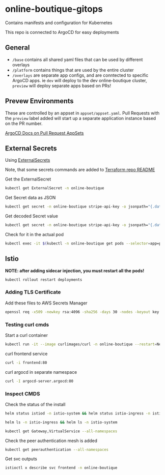 # online-boutique-gitops

Contains manifests and configuration for Kubernetes

This repo is connected to ArgoCD for easy deployments

## General

- `/base` contains all shared yaml files that can be used by different overlays
- `/platform` contains things that are used by the entire cluster
- `/overlays` are separate app configs, and are conntected to specific ArgoCD apps. ie `dev` will deploy to the dev online-boutique cluster, `preview` will deploy separate apps based on PRs!

## Prevew Environments

These are controlled by an appset in `appset/appset.yaml`. Pull Requests with the `preview` label added will start up a separate application instance based on the PR number.

[ArgoCD Docs on Pull Request AppSets](https://argo-cd.readthedocs.io/en/latest/operator-manual/applicationset/Generators-Pull-Request/#github)

## External Secrets

Using [ExternalSecrets](https://external-secrets.io/main/introduction/overview/)

Note, that some secrets commands are added to [Terraform repo README](https://github.com/tonyrud/12_iac_with_terraform)

Get the ExternalSecret

```bash
kubectl get ExternalSecret -n online-boutique
```

Get Secret data as JSON

```bash
kubectl get secret -n online-boutique stripe-api-key -o jsonpath="{.data}"
```

Get decoded Secret value

```bash
kubectl get secret -n online-boutique stripe-api-key -o jsonpath="{.data.stripe-key}" | base64 -d
```

Check for it in the actual pod

```bash
kubectl exec -it $(kubectl -n online-boutique get pods --selector=app=paymentservice -o name) -- env | grep STRIPE
```

## Istio

**NOTE: after adding sidecar injection, you must restart all the pods!**

```bash
kubectl rollout restart deployments
```

### Adding TLS Certificate

Add these files to AWS Secrets Manager

```bash
openssl req -x509 -newkey rsa:4096 -sha256 -days 30 -nodes -keyout key.pem -out cert.pem -subj "/CN=*.twnn.com"
```

### Testing curl cmds

Start a curl container

```bash
kubectl run -it --image curlimages/curl -n online-boutique --restart=Never mypod -- sh
```

curl frontend service

```bash
curl -i frontend:80
```

curl argocd in separate namespace

```bash
curl -I argocd-server.argocd:80
```

### Inspect CMDS

Check the status of the install

```bash
helm status istiod -n istio-system && helm status istio-ingress -n istio-ingress
```

```bash
helm ls -n istio-ingress && helm ls -n istio-system
```

```bash
kubectl get Gateway,VirtualService --all-namespaces
```

Check the peer authentication mesh is added

```bash
kubectl get peerauthentication --all-namespaces
```

Get svc outputs

```bash
istioctl x describe svc frontend -n online-boutique
```
